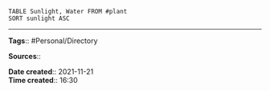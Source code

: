 ```dataview
TABLE Sunlight, Water FROM #plant
SORT sunlight ASC
```


---
**Tags**:: #Personal/Directory 

**Sources**::

**Date created**:: 2021-11-21  
**Time created**:: 16:30
